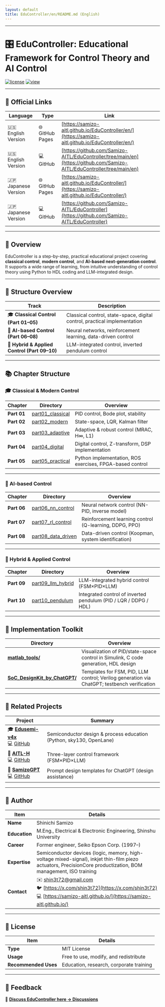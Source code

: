 ```yaml
---
layout: default
title: EduController/en/README.md (English)
---
```


---

# 🎛️ **EduController: Educational Framework for Control Theory and AI Control**

[![license](https://img.shields.io/badge/license-MIT-blue)](../LICENSE)
[![view](https://img.shields.io/badge/view-site-brightgreen)](https://samizo-aitl.github.io/en)

---

## 🔗 **Official Links**

| Language | Type | Link |
|------|------|--------|
| 🇺🇸 English Version | 🌐 GitHub Pages | [https://samizo-aitl.github.io/EduController/en/](https://samizo-aitl.github.io/EduController/en/) |
| 🇺🇸 English Version | 💻 GitHub | [https://github.com/Samizo-AITL/EduController/tree/main/en](https://github.com/Samizo-AITL/EduController/tree/main/en) |
| 🇯🇵 Japanese Version | 🌐 GitHub Pages | [https://samizo-aitl.github.io/EduController/](https://samizo-aitl.github.io/EduController/) |
| 🇯🇵 Japanese Version | 💻 GitHub | [https://github.com/Samizo-AITL/EduController](https://github.com/Samizo-AITL/EduController) |

---

## 📘 **Overview**

EduController is a step-by-step, practical educational project covering **classical control**, **modern control**, and **AI-based next-generation control**.  
It supports a wide range of learning, from intuitive understanding of control theory using Python to HDL coding and LLM-integrated design.

---

## 🧭 **Structure Overview**

| Track | Description |
|--------------|---------------|
| 🎓 **Classical Control (Part 01–05)** | Classical control, state-space, digital control, practical implementation |
| 🤖 **AI-based Control (Part 06–08)** | Neural networks, reinforcement learning, data-driven control |
| 🧠 **Hybrid & Applied Control (Part 09–10)** | LLM-integrated control, inverted pendulum control |

---

## 📚 **Chapter Structure**

### 🎓 Classical & Modern Control

| Chapter | Directory | Overview |
|--------------|-------------|---------------|
| **Part 01** | [part01_classical](../part01_classical/) | PID control, Bode plot, stability |
| **Part 02** | [part02_modern](../part02_modern/) | State-space, LQR, Kalman filter |
| **Part 03** | [part03_adaptive](../part03_adaptive/) | Adaptive & robust control (MRAC, H∞, L1) |
| **Part 04** | [part04_digital](../part04_digital/) | Digital control, Z-transform, DSP implementation |
| **Part 05** | [part05_practical](../part05_practical/) | Python implementation, ROS exercises, FPGA-based control |

---

### 🤖 AI-based Control

| Chapter | Directory | Overview |
|--------------|-------------|---------------|
| **Part 06** | [part06_nn_control](../part06_nn_control/) | Neural network control (NN-PID, inverse model) |
| **Part 07** | [part07_rl_control](../part07_rl_control/) | Reinforcement learning control (Q-learning, DDPG, PPO) |
| **Part 08** | [part08_data_driven](../part08_data_driven/) | Data-driven control (Koopman, system identification) |

---

### 🧠 Hybrid & Applied Control

| Chapter | Directory | Overview |
|--------------|-------------|---------------|
| **Part 09** | [part09_llm_hybrid](../part09_llm_hybrid/) | LLM-integrated hybrid control (FSM×PID×LLM) |
| **Part 10** | [part10_pendulum](../part10_pendulum/) | Integrated control of inverted pendulum (PID / LQR / DDPG / HDL) |

---

## 🔩 **Implementation Toolkit**

| Directory | Overview |
|--------------|---------------|
| [**matlab_tools/**](../matlab_tools/) | Visualization of PID/state-space control in Simulink, C code generation, HDL design |
| [**SoC_DesignKit_by_ChatGPT/**](../SoC_DesignKit_by_ChatGPT/) | Templates for FSM, PID, LLM control; Verilog generation via ChatGPT; testbench verification |

---

## 🔗 **Related Projects**

| Project | Summary |
|---|---|
| 🎓 [**Edusemi-v4x**](https://samizo-aitl.github.io/Edusemi-v4x/) <br>💻 [GitHub](https://github.com/Samizo-AITL/Edusemi-v4x) | Semiconductor design & process education (Python, sky130, OpenLane) |
| 🤖 [**AITL-H**](https://samizo-aitl.github.io/AITL-H/) <br>💻 [GitHub](https://github.com/Samizo-AITL/AITL-H) | Three-layer control framework (FSM×PID×LLM) |
| 🧠 [**SamizoGPT**](https://samizo-aitl.github.io/SamizoGPT/) <br>💻 [GitHub](https://github.com/Samizo-AITL/SamizoGPT) | Prompt design templates for ChatGPT (design assistance) |

---

## 👤 **Author**

| Item | Details |
|------|------------|
| **Name** | Shinichi Samizo |
| **Education** | M.Eng., Electrical & Electronic Engineering, Shinshu University |
| **Career** | Former engineer, Seiko Epson Corp. (1997–) |
| **Expertise** | Semiconductor devices (logic, memory, high-voltage mixed-signal), inkjet thin-film piezo actuators, PrecisionCore productization, BOM management, ISO training |
| **Contact** | ✉️ [shin3t72@gmail.com](mailto:shin3t72@gmail.com) <br>🐦 [https://x.com/shin3t72](https://x.com/shin3t72) <br>💻 [https://samizo-aitl.github.io/](https://samizo-aitl.github.io/) |

---

## 📄 **License**

| Item | Details |
|------|------------|
| **Type** | MIT License |
| **Usage** | Free to use, modify, and redistribute |
| **Recommended Uses** | Education, research, corporate training |

---

## 💬 **Feedback**

💬 [**Discuss EduController here → Discussions**](https://github.com/Samizo-AITL/EduController/discussions)
